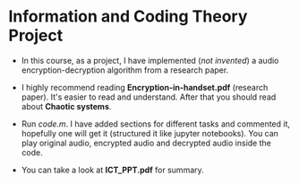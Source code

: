 # Information and Coding Theory Project

* In this course, as a project, I have implemented (*not invented*) a audio encryption-decryption algorithm from a research paper.

* I highly recommend reading **Encryption-in-handset.pdf** (research paper). It's easier to read and understand. After that you should read about **Chaotic systems**.

* Run *code.m*. I have added sections for different tasks and commented it, hopefully one will get it (structured it like jupyter notebooks). You can play original audio, encrypted audio and decrypted audio inside the code.

* You can take a look at **ICT_PPT.pdf** for summary.
